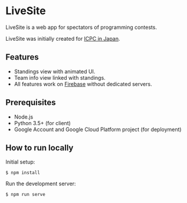 LiveSite
========

LiveSite is a web app for spectators of programming contests.

LiveSite was initially created for [ICPC in Japan].

[ICPC in Japan]: https://icpc.iisf.or.jp/


Features
--------

-   Standings view with animated UI.
-   Team info view linked with standings.
-   All features work on [Firebase] without dedicated servers.

[Firebase]: https://firebase.google.com/


Prerequisites
-------------

- Node.js
- Python 3.5+ (for client)
- Google Account and Google Cloud Platform project (for deployment)


How to run locally
------------------

Initial setup:

```
$ npm install
```

Run the development server:

```
$ npm run serve
```
